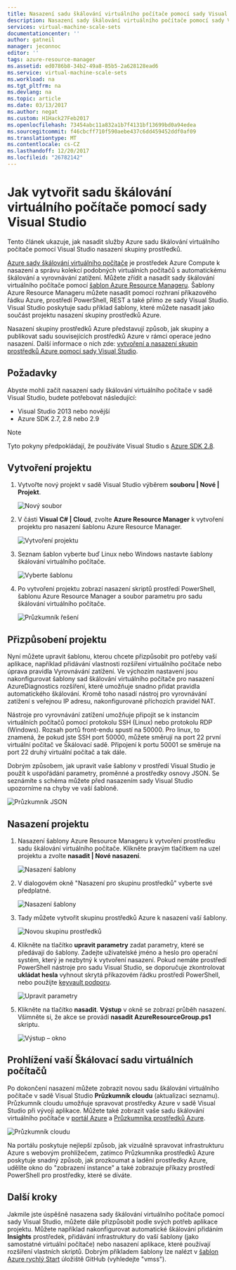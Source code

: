 ```yaml
---
title: Nasazení sadu škálování virtuálního počítače pomocí sady Visual Studio | Microsoft Docs
description: Nasazení sady škálování virtuálního počítače pomocí sady Visual Studio a šablony Resource Manageru
services: virtual-machine-scale-sets
documentationcenter: ''
author: gatneil
manager: jeconnoc
editor: ''
tags: azure-resource-manager
ms.assetid: ed0786b8-34b2-49a8-85b5-2a628128ead6
ms.service: virtual-machine-scale-sets
ms.workload: na
ms.tgt_pltfrm: na
ms.devlang: na
ms.topic: article
ms.date: 03/13/2017
ms.author: negat
ms.custom: H1Hack27Feb2017
ms.openlocfilehash: 73454abc11a832a1b7f4131bf13699bd0a94edea
ms.sourcegitcommit: f46cbcff710f590aebe437c6dd459452ddf0af09
ms.translationtype: MT
ms.contentlocale: cs-CZ
ms.lasthandoff: 12/20/2017
ms.locfileid: "26782142"
---
```

# <a name="how-to-create-a-virtual-machine-scale-set-with-visual-studio"></a>Jak vytvořit sadu škálování virtuálního počítače pomocí sady Visual Studio
Tento článek ukazuje, jak nasadit služby Azure sadu škálování virtuálního počítače pomocí Visual Studio nasazení skupiny prostředků.

[Azure sady škálování virtuálního počítače](https://azure.microsoft.com/blog/azure-vm-scale-sets-public-preview/) je prostředek Azure Compute k nasazení a správu kolekcí podobných virtuálních počítačů s automatickému škálování a vyrovnávání zatížení. Můžete zřídit a nasadit sady škálování virtuálního počítače pomocí [šablon Azure Resource Manageru](https://github.com/Azure/azure-quickstart-templates). Šablony Azure Resource Manageru můžete nasadit pomocí rozhraní příkazového řádku Azure, prostředí PowerShell, REST a také přímo ze sady Visual Studio. Visual Studio poskytuje sadu příklad šablony, které můžete nasadit jako součást projektu nasazení skupiny prostředků Azure.

Nasazení skupiny prostředků Azure představují způsob, jak skupiny a publikovat sadu souvisejících prostředků Azure v rámci operace jedno nasazení. Další informace o nich zde: [vytvoření a nasazení skupin prostředků Azure pomocí sady Visual Studio](../vs-azure-tools-resource-groups-deployment-projects-create-deploy.md).

## <a name="pre-requisites"></a>Požadavky
Abyste mohli začít nasazení sady škálování virtuálního počítače v sadě Visual Studio, budete potřebovat následující:

* Visual Studio 2013 nebo novější
* Azure SDK 2.7, 2.8 nebo 2.9

>[!NOTE]
>Tyto pokyny předpokládají, že používáte Visual Studio s [Azure SDK 2.8](https://azure.microsoft.com/blog/announcing-the-azure-sdk-2-8-for-net/).

## <a name="creating-a-project"></a>Vytvoření projektu
1. Vytvořte nový projekt v sadě Visual Studio výběrem **souboru | Nové | Projekt**.
   
    ![Nový soubor][file_new]

2. V části **Visual C# | Cloud**, zvolte **Azure Resource Manager** k vytvoření projektu pro nasazení šablonu Azure Resource Manager.
   
    ![Vytvoření projektu][create_project]

3. Seznam šablon vyberte buď Linux nebo Windows nastavte šablony škálování virtuálního počítače.
   
   ![Vyberte šablonu][select_Template]

4. Po vytvoření projektu zobrazí nasazení skriptů prostředí PowerShell, šablonu Azure Resource Manager a soubor parametru pro sadu škálování virtuálního počítače.
   
    ![Průzkumník řešení][solution_explorer]

## <a name="customize-your-project"></a>Přizpůsobení projektu
Nyní můžete upravit šablonu, kterou chcete přizpůsobit pro potřeby vaší aplikace, například přidávání vlastnosti rozšíření virtuálního počítače nebo úprava pravidla Vyrovnávání zatížení. Ve výchozím nastavení jsou nakonfigurovat šablony sad škálování virtuálního počítače pro nasazení AzureDiagnostics rozšíření, které umožňuje snadno přidat pravidla automatického škálování. Kromě toho nasadí nástroj pro vyrovnávání zatížení s veřejnou IP adresu, nakonfigurované příchozích pravidel NAT. 

Nástroje pro vyrovnávání zatížení umožňuje připojit se k instancím virtuálních počítačů pomocí protokolu SSH (Linux) nebo protokolu RDP (Windows). Rozsah portů front-endu spustí na 50000. Pro linux, to znamená, že pokud jste SSH port 50000, můžete směrují na port 22 první virtuální počítač ve Škálovací sadě. Připojení k portu 50001 se směruje na port 22 druhý virtuální počítač a tak dále.

 Dobrým způsobem, jak upravit vaše šablony v prostředí Visual Studio je použít k uspořádání parametry, proměnné a prostředky osnovy JSON. Se seznámíte s schéma můžete před nasazením sady Visual Studio upozorníme na chyby ve vaší šabloně.

![Průzkumník JSON][json_explorer]

## <a name="deploy-the-project"></a>Nasazení projektu
1. Nasazení šablony Azure Resource Manageru k vytvoření prostředku sadu škálování virtuálního počítače. Klikněte pravým tlačítkem na uzel projektu a zvolte **nasadit | Nové nasazení**.
   
    ![Nasazení šablony][5deploy_Template]
    
2. V dialogovém okně "Nasazení pro skupinu prostředků" vyberte své předplatné.
   
    ![Nasazení šablony][6deploy_Template]

3. Tady můžete vytvořit skupinu prostředků Azure k nasazení vaší šablony.
   
    ![Novou skupinu prostředků][new_resource]

4. Klikněte na tlačítko **upravit parametry** zadat parametry, které se předávají do šablony. Zadejte uživatelské jméno a heslo pro operační systém, který je nezbytný k vytvoření nasazení. Pokud nemáte prostředí PowerShell nástroje pro sadu Visual Studio, se doporučuje zkontrolovat **ukládat hesla** vyhnout skrytá příkazovém řádku prostředí PowerShell, nebo použijte [keyvault podporu](https://azure.microsoft.com/blog/keyvault-support-for-arm-templates/).
   
    ![Upravit parametry][edit_parameters]

5. Klikněte na tlačítko **nasadit**. **Výstup** v okně se zobrazí průběh nasazení. Všimněte si, že akce se provádí **nasadit AzureResourceGroup.ps1** skriptu.
   
   ![Výstup – okno][output_window]

## <a name="exploring-your-virtual-machine-scale-set"></a>Prohlížení vaší Škálovací sadu virtuálních počítačů
Po dokončení nasazení můžete zobrazit novou sadu škálování virtuálního počítače v sadě Visual Studio **Průzkumník cloudu** (aktualizaci seznamu). Průzkumník cloudu umožňuje spravovat prostředky Azure v sadě Visual Studio při vývoji aplikace. Můžete také zobrazit vaše sadu škálování virtuálního počítače v [portál Azure](https://portal.azure.com) a [Průzkumníka prostředků Azure](https://resources.azure.com/).

![Průzkumník cloudu][cloud_explorer]

 Na portálu poskytuje nejlepší způsob, jak vizuálně spravovat infrastrukturu Azure s webovým prohlížečem, zatímco Průzkumníka prostředků Azure poskytuje snadný způsob, jak prozkoumat a ladění prostředky Azure, udělíte okno do "zobrazení instance" a také zobrazuje příkazy prostředí PowerShell pro prostředky, které se díváte.

## <a name="next-steps"></a>Další kroky
Jakmile jste úspěšně nasazena sady škálování virtuálního počítače pomocí sady Visual Studio, můžete dále přizpůsobit podle svých potřeb aplikace projektu. Můžete například nakonfigurovat automatické škálování přidáním **Insights** prostředek, přidávání infrastruktury do vaší šablony (jako samostatné virtuální počítače) nebo nasazení aplikace, které používají rozšíření vlastních skriptů. Dobrým příkladem šablony lze nalézt v [šablon Azure rychlý Start](https://github.com/Azure/azure-quickstart-templates) úložiště GitHub (vyhledejte "vmss").

[file_new]: ./media/virtual-machine-scale-sets-vs-create/1-FileNew.png
[create_project]: ./media/virtual-machine-scale-sets-vs-create/2-CreateProject.png
[select_Template]: ./media/virtual-machine-scale-sets-vs-create/3b-SelectTemplateLin.png
[solution_explorer]: ./media/virtual-machine-scale-sets-vs-create/4-SolutionExplorer.png
[json_explorer]: ./media/virtual-machine-scale-sets-vs-create/10-JsonExplorer.png
[5deploy_Template]: ./media/virtual-machine-scale-sets-vs-create/5-DeployTemplate.png
[6deploy_Template]: ./media/virtual-machine-scale-sets-vs-create/6-DeployTemplate.png
[new_resource]: ./media/virtual-machine-scale-sets-vs-create/7-NewResourceGroup.png
[edit_parameters]: ./media/virtual-machine-scale-sets-vs-create/8-EditParameter.png
[output_window]: ./media/virtual-machine-scale-sets-vs-create/9-Output.png
[cloud_explorer]: ./media/virtual-machine-scale-sets-vs-create/12-CloudExplorer.png
